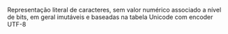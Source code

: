 Representação literal de caracteres, sem valor numérico associado a nível de bits, em geral imutáveis e baseadas na tabela Unicode com encoder UTF-8